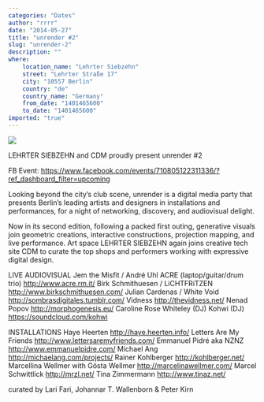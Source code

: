 ```yaml
---
categories: "Dates"
author: "rrrr"
date: "2014-05-27"
title: "unrender #2"
slug: "unrender-2"
description: ""
where: 
    location_name: "Lehrter Siebzehn"
    street: "Lehrter Straße 17"
    city: "10557 Berlin"
    country: "de"
    country_name: "Germany"
    from_date: "1401465600"
    to_date: "1401465600"
imported: "true"
---
```



![](withja_7656.jpg) 

LEHRTER SIEBZEHN and CDM
proudly present
unrender #2

FB Event: https://www.facebook.com/events/710805122311336/?ref_dashboard_filter=upcoming

Looking beyond the city’s club scene, unrender is a digital media party that presents Berlin’s leading artists and designers in installations and performances, for a night of networking, discovery, and audiovisual delight.

Now in its second edition, following a packed first outing, generative visuals join geometric creations, interactive constructions, projection mapping, and live performance. Art space LEHRTER SIEBZEHN again joins creative tech site CDM to curate the top shops and performers working with expressive digital design. 

LIVE AUDIOVISUAL
Jem the Misfit / André Uhl
ACRE (laptop/guitar/drum trio) http://www.acre.rm.it/
Birk Schmithuesen / LiCHTFRiTZEN http://www.birkschmithuesen.com/
Julian Cardenas / White Void http://sombrasdigitales.tumblr.com/
Vidness http://thevidness.net/
Nenad Popov http://morphogenesis.eu/
Caroline Rose Whiteley (DJ)
Kohwi (DJ) https://soundcloud.com/kohwi

INSTALLATIONS
Haye Heerten http://haye.heerten.info/
Letters Are My Friends http://www.lettersaremyfriends.com/
Emmanuel Pidré aka NZNZ http://www.emmanuelpidre.com/
Michael Ang http://michaelang.com/projects/
Rainer Kohlberger http://kohlberger.net/
Marcellina Wellmer with Gösta Wellmer http://marcelinawellmer.com/
Marcel Schwittlick http://mrzl.net/
Tina Zimmermann http://www.tinaz.net/


curated by Lari Fari, Johannar T. Wallenborn & Peter Kirn